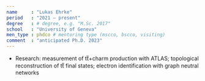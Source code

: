 ```yaml
---
name     : "Lukas Ehrke"
period   : "2021 – present"
degree   : # degree, e.g. "M.Sc. 2017"
school   : "University of Geneva"
men_type : phdco # mentoring type (mscco, bscco, visiting)
comment  : "anticipated Ph.D. 2023"
---
```


- Research: measurement of tt̅+charm production with ATLAS; topological reconstruction of tt̅ final states; electron identification with graph neutral networks